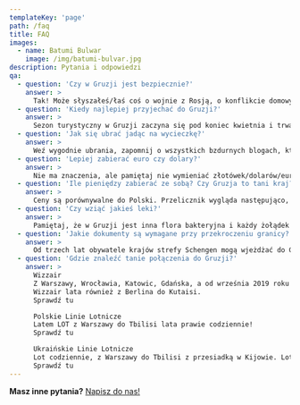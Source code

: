 ```yaml
---
templateKey: 'page'
path: /faq
title: FAQ
images:
  - name: Batumi Bulwar
    image: /img/batumi-bulvar.jpg
description: Pytania i odpowiedzi
qa:
  - question: 'Czy w Gruzji jest bezpiecznie?'
    answer: >
      Tak! Może słyszałeś/łaś coś o wojnie z Rosją, o konflikcie domowym, ale to wszystko było bardzo dawno temu. W Gruzji teraz jest bardzo bezpiecznie i jest to kraj bardzo turystyczny, statystyki pokazują, że w roku 2017 Gruzję odwiedziło 7 mln. ludzi, czyli przyjechało dwa razy więcej ludzi, niż mieszka w Gruzji.
  - question: 'Kiedy najlepiej przyjechać do Gruzji?'
    answer: >
      Sezon turystyczny w Gruzji zaczyna się pod koniec kwietnia i trwa do października – oczywiście nie biorąc pod uwagę sezon narciarski od grudnia do marca. Lato w Gruzji jest bardziej gorące niż w Polsce. Średnia temperatura latem 30°C, a w sierpniu temperatura czasami nawet przekracza 35°C. Należy również pamiętać, że klimat jest zróżnicowany – w zachodniej części kraju jest subtropikalny, we wschodniej suchy i umiarkowany. Oprócz tego, Gruzja jest otoczona górami, gdzie, wiadomo temperatura jest niższą, niż w regionach znajdujących się niżej.
  - question: 'Jak się ubrać jadąc na wycieczkę?'
    answer: >
      Weź wygodnie ubrania, zapomnij o wszystkich bzdurnych blogach, które mówią, że masz zakrywać ramiona czy kolana, ubierz tak, jak będzie Ci wygodnie. Tylko pamiętaj, że często będziemy w górach, więc jakieś ciepłe ubrania też się przydadzą, a do tego wygodne buty, na wszelki wypadek miej przy sobie płaszcz przeciwdeszczowy. Paniom warto mieć przy sobie chustę na głowę, aby wejść do gruzińskich cerkwi. Najczęściej przy świątyniach można chusty pożyczyć, ale zawsze można mieć swoją.
  - question: 'Lepiej zabierać euro czy dolary?'
    answer: >
      Nie ma znaczenia, ale pamiętaj nie wymieniać złotówek/dolarów/euro na gruzińskie lari w Polsce, w Gruzji jest dużo lepszy kurs. Pamiętaj również, że jak już bierzesz dolary, weź te nowsze – w Gruzji we większości kantorów nie wymienisz dolarów starszego wydania, niż rok 2011.
  - question: 'Ile pieniędzy zabierać ze sobą? Czy Gruzja to tani kraj?'
    answer: >
      Ceny są porównywalne do Polski. Przelicznik wygląda następująco, 1 lari (nasza waluta) to 1,44 zł. Cena pamiątek wariują od jednego lari do kilkunastu. Butelkę dobrego wina kupimy jakoś za 15-20 lari i wyżej. Piwa/kawy w mieście napijemy się za 6-7 lari. W naszych wycieczkach, wszystkie obiadokolacje, śniadania i wejście do wszystkich obiektów zwiedzania są wliczone w cenę.
  - question: 'Czy wziąć jakieś leki?'
    answer: >
      Pamiętaj, że w Gruzji jest inna flora bakteryjna i każdy żołądek reaguje na nią inaczej, więc weź ze sobą jakiś lek na ewentualne problemy żołądkowe. Jak zapomnisz, nie martw się, apteki są wszędzie, a większość leków w Gruzji kupujemy bez recepty. Aby uniknąć problemów na lotnisku, sprawdź czy w Twojej apteczce nie ma leków, zawierających kodeinę. Kodeina jest zaliczana w Gruzji do środków narkotycznych i jej wwóz do kraju, w dowolnej postaci, jest zakazany.
  - question: 'Jakie dokumenty są wymagane przy przekroczeniu granicy? '
    answer: >
      Od trzech lat obywatele krajów strefy Schengen mogą wjeżdżać do Gruzji mając przy sobie jedynie dowód osobisty, ważny przez co najmniej 3 mies. od daty przekroczenia granicy gruzińskiej. Oczywiście miłośnicy podróżniczych pieczątek mogą wziąć paszport.
  - question: 'Gdzie znaleźć tanie połączenia do Gruzji?'
    answer: >
      Wizzair
      Z Warszawy, Wrocławia, Katowic, Gdańska, a od września 2019 roku już z Krakowa i Poznania, kilka razy w tygodniu są loty do Kutaisi, do zachodniej części kraju.
      Wizzair lata również z Berlina do Kutaisi.
      Sprawdź tu

      Polskie Linie Lotnicze
      Latem LOT z Warszawy do Tbilisi lata prawie codziennie!
      Sprawdź tu

      Ukraińskie Linie Lotnicze
      Lot codziennie, z Warszawy do Tbilisi z przesiadką w Kijowie. Loty Ukraińskich Linii Lotniczych można znaleźć również z Krakowa do Tbilisi.
      Sprawdź tu
---
```


**Masz inne pytania?** [Napisz do nas!](/kontakt)
